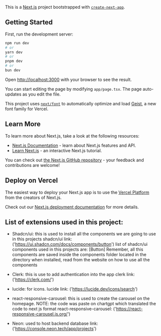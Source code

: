This is a [Next.js](https://nextjs.org) project bootstrapped with [`create-next-app`](https://nextjs.org/docs/app/api-reference/cli/create-next-app).

## Getting Started

First, run the development server:

```bash
npm run dev
# or
yarn dev
# or
pnpm dev
# or
bun dev
```

Open [http://localhost:3000](http://localhost:3000) with your browser to see the result.

You can start editing the page by modifying `app/page.tsx`. The page auto-updates as you edit the file.

This project uses [`next/font`](https://nextjs.org/docs/app/building-your-application/optimizing/fonts) to automatically optimize and load [Geist](https://vercel.com/font), a new font family for Vercel.

## Learn More

To learn more about Next.js, take a look at the following resources:

- [Next.js Documentation](https://nextjs.org/docs) - learn about Next.js features and API.
- [Learn Next.js](https://nextjs.org/learn) - an interactive Next.js tutorial.

You can check out [the Next.js GitHub repository](https://github.com/vercel/next.js) - your feedback and contributions are welcome!

## Deploy on Vercel

The easiest way to deploy your Next.js app is to use the [Vercel Platform](https://vercel.com/new?utm_medium=default-template&filter=next.js&utm_source=create-next-app&utm_campaign=create-next-app-readme) from the creators of Next.js.

Check out our [Next.js deployment documentation](https://nextjs.org/docs/app/building-your-application/deploying) for more details.

## List of extensions used in this project:

- Shadcn/ui: this is used to install all the components we are going to use in this projects
  shadcn/ui link: ('https://ui.shadcn.com/docs/components/button')
  list of shadcn/ui components used in this projects are: [Button]
  Remember, all this components are saved inside the components folder located in the directory when installed, read from the website on how to use all the components

- Clerk: this is use to add authentication into the app
  clerk link: ('https://clerk.com/')

- lucide: for icons.
  lucide link: ('https://lucide.dev/icons/search')

- react-responsive-carousel: this is used to create the carousel on the homepage.
  NOTE: the code was paste on chartgpt which translated the code to next js format
  react-responsive-carousel: ('https://react-responsive-carousel.js.org/')

- Neon: used to host backend database
  link: ('https://console.neon.tech/app/projects')
